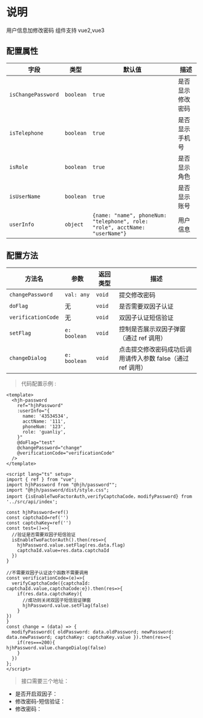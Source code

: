 # 说明

用户信息加修改密码 组件支持 vue2,vue3

## 配置属性

| 字段               | 类型      | 默认值                                                                      | 描述             |
| ------------------ | --------- | --------------------------------------------------------------------------- | ---------------- |
| `isChangePassword` | `boolean` | `true`                                                                      | 是否显示修改密码 |
| `isTelephone`      | `boolean` | `true`                                                                      | 是否显示手机号   |
| `isRole`           | `boolean` | `true`                                                                      | 是否显示角色     |
| `isUserName`       | `boolean` | `true`                                                                      | 是否显示账号     |
| `userInfo`         | `object`  | `{name: "name", phoneNum: "telephone", role: "role", acctName: "userName"}` | 用户信息         |

## 配置方法

| 方法名             | 参数         | 返回类型 | 描述                                                        |
| ------------------ | ------------ | -------- | ----------------------------------------------------------- |
| `changePassword`   | `val: any`   | `void`   | 提交修改密码                                                |
| `doFlag`           | 无           | `void`   | 是否需要双因子认证                                          |
| `verificationCode` | 无           | `void`   | 双因子认证短信验证                                          |
| `setFlag`          | `e: boolean` | `void`   | 控制是否展示双因子弹窗（通过 ref 调用）                     |
| `changeDialog`     | `e: boolean` | `void`   | 点击提交修改密码成功后调用请传入参数 false（通过 ref 调用） |


> 代码配置示例 :

```vue
<template>
  <hjh-password
    ref="hjhPassword"
    :userInfo="{
      name: '43534534',
      acctName: '111',
      phoneNum: '123',
      role: 'guanliy',
    }"
    @doFlag="test"
    @changePassword="change"
    @verificationCode="verificationCode"
  />
</template>

<script lang="ts" setup>
import { ref } from "vue";
import hjhPassword from "@hjh/password"";
import "@hjh/password/dist/style.css";
import {isEnableTwoFactorAuth,verifyCaptchaCode，modifyPassword} from '../src/api/index';

const hjhPassword=ref()
const captchaId=ref('')
const captchaKey=ref('')
const test=()=>{
  //验证是否需要双因子短信验证
  isEnableTwoFactorAuth().then(res=>{
    hjhPassword.value.setFlag(res.data.flag)
    captchaId.value=res.data.captchaId
  })
}

//不需要双因子认证这个函数不需要调用
const verificationCode=(e)=>{
  verifyCaptchaCode({captchaId:  captchaId.value,captchaCode:e}).then(res=>{
    if(res.data.captchaKey){
      //成功则关闭双因子短信验证弹窗
      hjhPassword.value.setFlag(false)
    }
})
}
const change = (data) => {
  modifyPassword({ oldPassword: data.oldPassword; newPassword: data.newPassword; captchaKey: captchaKey.value }).then(res=>{
    if(res===200){
hjhPassword.value.changeDialog(false)
    }
  })
};
</script>
```

> 接口需要三个地址：

- 是否开启双因子：
- 修改密码-短信验证：
- 修改密码：

